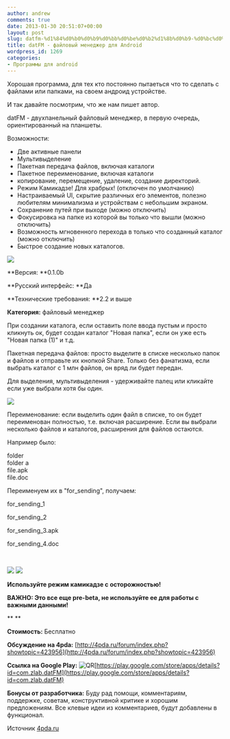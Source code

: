 ```yaml
---
author: andrew
comments: true
date: 2013-01-30 20:51:07+00:00
layout: post
slug: datfm-%d1%84%d0%b0%d0%b9%d0%bb%d0%be%d0%b2%d1%8b%d0%b9-%d0%bc%d0%b5%d0%bd%d0%b5%d0%b4%d0%b6%d0%b5%d1%80-%d0%b4%d0%bb%d1%8f-android
title: datFM - файловый менеджер для Android
wordpress_id: 1269
categories:
- Программы для android
---
```


Хорошая программа, для тех кто постоянно пытаеться что то сделать с файлами или папками, на своем андроид устройстве.





И так давайте посмотрим, что же нам пишет автор.





datFM - двухпанельный файловый менеджер, в первую очередь, ориентированный на планшеты.


<!-- more -->


Возможности:  
- Две активные панели  
- Мультивыделение  
- Пакетная передача файлов, включая каталоги  
- Пакетное переименование, включая каталоги  
- копирование, перемещение, удаление, создание директорий.  
- Режим Камикадзе! Для храбрых! (отключен по умолчанию)  
- Настраиваемый UI, скрытие различных его элементов, полезно любителям минимализма и устройствам с небольшим экраном.  
- Сохранение путей при выходе (можно отключить)  
- Фокусировка на папке из которой вы только что вышли (можно отключить)  
- Возможность мгновенного перехода в только что созданный каталог (можно отключить)  
- Быстрое создание новых каталогов.





![](http://s.4pda.ru/wp-content/uploads/2013/01/122-480x300.png)




**Версия: **0.1.0b





**Русский интерфейс: **Да





**Технические требования: **2.2 и выше





**Категория:** файловый менеджер





При создании каталога, если оставить поле ввода пустым и просто кликнуть ок, будет создан каталог "Новая папка", если он уже есть "Новая папка (1)" и т.д.





Пакетная передача файлов: просто выделите в списке несколько папок и файлов и отправьте их кнопкой Share. Только без фанатизма, если выбрать каталог с 1 млн файлов, он вряд ли будет передан.





Для выделения, мультивыделения - удерживайте палец или кликайте если уже выбрали хотя бы один.





![](http://s.4pda.ru/wp-content/uploads/2013/01/48-480x300.png)




Переименование: если выделить один файл в списке, то он будет переименован полностью, т.е. включая расширение. Если вы выбрали несколько файлов и каталогов, расширения для файлов остаются.





Например было:





folder  
folder a  
file.apk  
file.doc





Переименуем их в "for_sending", получаем:





for_sending_1





for_sending_2





for_sending_3.apk





for_sending_4.doc





 





![](http://s.4pda.ru/wp-content/uploads/2013/01/35-480x300.png)
![](http://s.4pda.ru/wp-content/uploads/2013/01/122-480x300.png)



**Используйте режим камикадзе с осторожностью!**





**ВАЖНО: Это все еще pre-beta, не используйте ее для работы с важными данными!**





** **





**Стоимость:** Бесплатно





**Обсуждение на 4pda:** [http://4pda.ru/forum/index.php?showtopic=423956](http://4pda.ru/forum/index.php?showtopic=423956)





**Ссылка на Google Play:** ![QR](http://s.4pda.ru/forum/style_images/1/qr_code.gif)[https://play.google.com/store/apps/details?id=com.zlab.datFM](https://play.google.com/store/apps/details?id=com.zlab.datFM)





**Бонусы от разработчика:** Буду рад помощи, комментариям, поддержке, советам, конструктивной критике и хорошим предложениям. Все клевые идеи из комментариев, будут добавлены в функционал.





Источник [4pda.ru](http://4pda.ru/2013/01/30/87638/)
